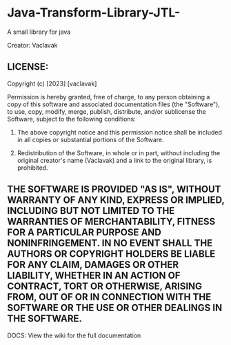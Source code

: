 # Java-Transform-Library-JTL-
A small library for java

Creator: Vaclavak


LICENSE:
--------------------------------------------------------------------------------------------------------------------------------------------------------------------------
Copyright (c) [2023] [vaclavak]

Permission is hereby granted, free of charge, to any person obtaining a copy of this software and associated documentation files (the "Software"), to use, copy, modify, merge, publish, distribute, and/or sublicense the Software, subject to the following conditions:

1. The above copyright notice and this permission notice shall be included in all copies or substantial portions of the Software.

2. Redistribution of the Software, in whole or in part, without including the original creator's name (Vaclavak) and a link to the original library, is prohibited.

THE SOFTWARE IS PROVIDED "AS IS", WITHOUT WARRANTY OF ANY KIND, EXPRESS OR IMPLIED, INCLUDING BUT NOT LIMITED TO THE WARRANTIES OF MERCHANTABILITY, FITNESS FOR A PARTICULAR PURPOSE AND NONINFRINGEMENT. IN NO EVENT SHALL THE AUTHORS OR COPYRIGHT HOLDERS BE LIABLE FOR ANY CLAIM, DAMAGES OR OTHER LIABILITY, WHETHER IN AN ACTION OF CONTRACT, TORT OR OTHERWISE, ARISING FROM, OUT OF OR IN CONNECTION WITH THE SOFTWARE OR THE USE OR OTHER DEALINGS IN THE SOFTWARE.
--------------------------------------------------------------------------------------------------------------------------------------------------------------------------
DOCS:
View the wiki for the full documentation

